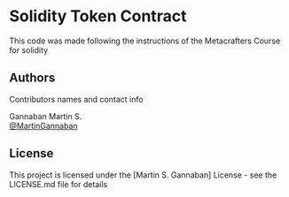 # Solidity Token Contract

This code was made following the instructions of the Metacrafters Course for solidity

## Authors

Contributors names and contact info

Gannaban Martin S.  
[@MartinGannaban](https://twitter.com/MartinGannaban)


## License

This project is licensed under the [Martin S. Gannaban] License - see the LICENSE.md file for details
